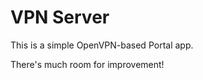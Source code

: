 VPN Server
==============================

This is a simple OpenVPN-based Portal app.

There's much room for improvement!

